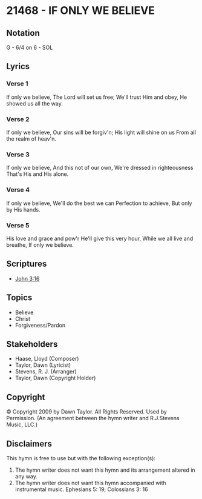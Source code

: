 # 21468 - IF ONLY WE BELIEVE

## Notation

G - 6/4 on 6 - SOL

## Lyrics

### Verse 1

If only we believe, The Lord will set us free; We'll trust Him and obey, He showed us all the way.

### Verse 2

If only we believe, Our sins will be forgiv'n; His light will shine on us From all the realm of heav'n.


### Verse 3

If only we believe, And this not of our own, We're dressed in righteousness That's His and His alone.

### Verse 4

If only we believe, We'll do the best we can Perfection to achieve, But only by His hands.

### Verse 5

His love and grace and pow'r He'll give this very hour, While we all live and breathe, If only we believe.


## Scriptures

- [John 3:16](https://www.biblegateway.com/passage/?search=John%203%3A16)

## Topics

- Believe
- Christ
- Forgiveness/Pardon

## Stakeholders

- Haase, Lloyd (Composer)
- Taylor, Dawn  (Lyricist)
- Stevens, R. J. (Arranger)
- Taylor, Dawn  (Copyright Holder)

## Copyright

© Copyright 2009 by Dawn Taylor. All Rights Reserved. Used by Permission.
(An agreement between the hymn writer and R.J.Stevens Music, LLC.)

## Disclaimers

This hymn is free to use but with the following exception(s):
1. The hymn writer does not want this hymn and its arrangement altered in any way.
2. The hymn writer does not want this hymn accompanied with instrumental music.
Ephesians 5: 19; Colossians 3: 16

